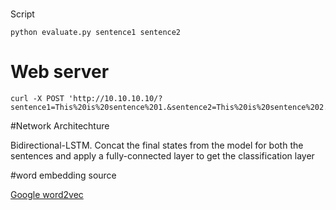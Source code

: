 #
Script

```buildoutcfg
python evaluate.py sentence1 sentence2
```


# Web server
```
curl -X POST 'http://10.10.10.10/?sentence1=This%20is%20sentence%201.&sentence2=This%20is%20sentence%202.'
```

#Network Architechture

Bidirectional-LSTM. Concat the final states from the model for both the sentences and apply a fully-connected layer to get the classification layer

#word embedding source

[Google word2vec](https://code.google.com/archive/p/word2vec/)


